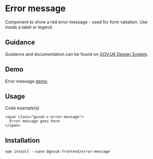 # Error message

Component to show a red error message - used for form valiation.
Use inside a label or legend.

## Guidance

Guidance and documentation can be found on [GOV.UK Design System](linkgoeshere).

## Demo

Error message [demo](error-message.html).

## Usage

Code example(s)

```
<span class="govuk-c-error-message">
  Error message goes here
</span>

```


## Installation

```
npm install --save @govuk-frontend/error-message
```

